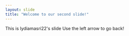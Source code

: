 ```yaml
---
layout: slide
title: "Welcome to our second slide!"
---
```

This is lydiamasri22's slide
Use the left arrow to go back!
